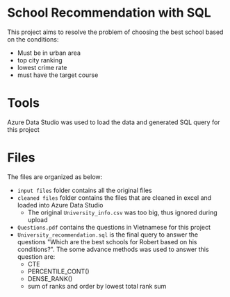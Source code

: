 # School Recommendation with SQL
This project aims to resolve the problem of choosing the best school based on the conditions:
- Must be in urban area
- top city ranking
- lowest crime rate
- must have the target course

# Tools
Azure Data Studio was used to load the data and generated SQL query for this project

# Files
The files are organized as below:
- `input files` folder contains all the original files
- `cleaned files` folder contains the files that are cleaned in excel and loaded into Azure Data Studio
  - The original `University_info.csv` was too big, thus ignored during upload
- `Questions.pdf` contains the questions in Vietnamese for this project
- `University_recommendation.sql` is the final query to answer the questions "Which are the best schools for Robert based on his conditions?". The some advance methods was used to answer this question are:
  - CTE
  - PERCENTILE_CONT()
  - DENSE_RANK()
  - sum of ranks and order by lowest total rank sum
